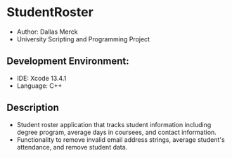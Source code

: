 # StudentRoster
- Author: Dallas Merck
- University Scripting and Programming Project

## Development Environment:
- IDE: Xcode 13.4.1
- Language: C++

## Description
- Student roster application that tracks student information including degree program, average days in coursees, and contact information.
- Functionality to remove invalid email address strings, average student's attendance, and remove student data.
